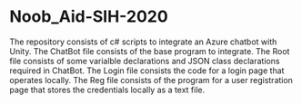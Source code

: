 # Noob_Aid-SIH-2020
The repository consists of c# scripts to integrate an Azure chatbot with Unity.
The ChatBot file consists of the base program to integrate.
The Root file consists of some varialble declarations and JSON class declarations required in ChatBot.
The Login file consists the code for a login page that operates locally.
The Reg file consists of the program for a user registration page that stores the credentials locally as a text file.
